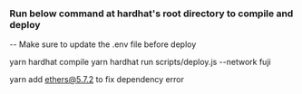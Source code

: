 ### Run below command at hardhat's root directory to compile and deploy 

-- Make sure to update the .env file before deploy

yarn hardhat compile
yarn hardhat run scripts/deploy.js --network fuji

yarn add ethers@5.7.2 to fix dependency error